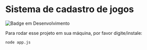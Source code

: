 <h1> Sistema de cadastro de jogos </h1>

![Badge em Desenvolvimento](http://img.shields.io/static/v1?label=STATUS&message=EM%20DESENVOLVIMENTO&color=GREEN&style=for-the-badge)

Para rodar esse projeto em sua máquina, por favor digite/instale:

```
node app.js
```

